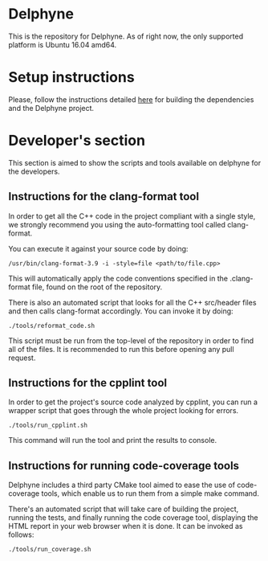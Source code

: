 # Delphyne

This is the repository for Delphyne. As of right now, the only supported
platform is Ubuntu 16.04 amd64.

# Setup instructions

Please, follow the instructions detailed
[here](https://github.com/ToyotaResearchInstitute/delphyne-gui) for
building the dependencies and the Delphyne project.

# Developer's section
This section is aimed to show the scripts and tools available on delphyne for the developers.

## Instructions for the clang-format tool
In order to get all the C++ code in the project compliant with a single style, we strongly recommend you using the auto-formatting tool called clang-format.

You can execute it against your source code by doing:
```
/usr/bin/clang-format-3.9 -i -style=file <path/to/file.cpp>
```
This will automatically apply the code conventions specified in the .clang-format file, found on the root of the repository.

There is also an automated script that looks for all the C++ src/header files and then calls clang-format accordingly. You can invoke it by doing:

```
./tools/reformat_code.sh
```

This script must be run from the top-level of the repository in order to find
all of the files. It is recommended to run this before opening any pull request.

## Instructions for the cpplint tool
In order to get the project's source code analyzed by cpplint, you can run a wrapper script that goes through the whole project looking for errors.

```
./tools/run_cpplint.sh
```

This command will run the tool and print the results to console.

## Instructions for running code-coverage tools
Delphyne includes a third party CMake tool aimed to ease the use of code-coverage tools, which enable us to run them from a simple make command.

There's an automated script that will take care of building the project, running the tests, and finally running the code coverage tool, displaying the HTML report in your web browser when it is done.  It can be invoked as follows:
```
./tools/run_coverage.sh
```
